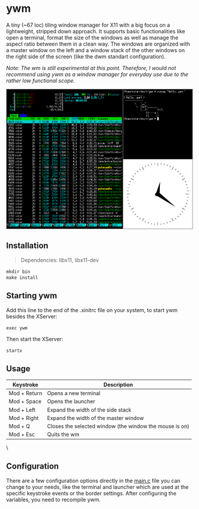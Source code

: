 # ywm
A tiny (~67 loc) tiling window manager for X11 with a big focus on a lightweight, stripped down approach. It supports basic functionalities like open a terminal, format the size of the windows as well as manage the aspect ratio between them in a clean way. The windows are organized with a master window on the left and a window stack of the other windows on the right side of the screen (like the dwm standart configuration).

*Note: The wm is still experimental at this point. Therefore, I would not recommend using ywm as a window manager for everyday use due to the rather low functional scope.*

![Alt Text](https://github.com/Flederossi/ywm/blob/main/assets/screen.png)

## Installation
> Dependencies: libx11, libx11-dev
```
mkdir bin
make install
```

## Starting ywm
Add this line to the end of the .xinitrc file on your system, to start ywm besides the XServer:
```
exec ywm
```
Then start the XServer:
```
startx
```

## Usage
| Keystroke | Description |
|-|-|
| Mod + Return | Opens a new terminal |
| Mod + Space | Opens the launcher |
| Mod + Left | Expand the width of the side stack |
| Mod + Right | Expand the width of the master window |
| Mod + Q | Closes the selected window (the window the mouse is on) |
| Mod + Esc | Quits the wm |
\
## Configuration
There are a few configuration options directly in the [main.c](https://github.com/Flederossi/ywm/blob/main/src/main.c) file you can change to your needs, like the terminal and launcher which are used at the specific keystroke events or the border settings. After configuring the variables, you need to recompile ywm.
